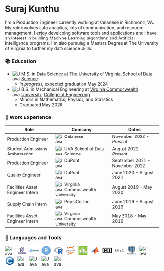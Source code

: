 # Suraj Kunthu

I'm a Production Engineer currently working at Celanese in Richmond, VA. My role involves data analytics, lots of communication, and resource management. I enjoy developing software tools and applications and I have an interest in building Machine Learning algorithms and Artificial Intelligence programs. I'm also pursuing a Masters Degree at The University of Virginia to further my data science skills.

### :books: Education
 - <img align="left" alt="Java" width="30px" src="https://upload.wikimedia.org/wikipedia/commons/d/d5/University_of_Virginia_School_of_Data_Science_logo.svg" />M.S. in Data Science at [The University of Virginia](https://www.virginia.edu/), [School of Data Science](https://datascience.virginia.edu/)
    - _In progress_, expected graduation May 2024
 - <img align="left" alt="Java" width="30px" src="https://upload.wikimedia.org/wikipedia/commons/8/8c/VCU_typeface.svg" />B.S. in Mechanical Engineering at [Virginia Commonwealth University](https://www.vcu.edu/), [College of Engineering](https://egr.vcu.edu/departments/mechanical/)
    - Minors in Mathematics, Physics, and Statistics
    - Graduated May 2020
    
### :briefcase: Work Experience
| Role | Company | Dates |
| --- | --- | --- |
| Production Engineer | <img align="left" alt="Java" width="30px" src="https://upload.wikimedia.org/wikipedia/commons/archive/9/90/20140911234509%21Logo_Celanese.svg" />Celanese | November 2022 - _Present_ |
| Student Admissions Ambassador | <img align="left" alt="Java" width="30px" src="https://upload.wikimedia.org/wikipedia/commons/d/d5/University_of_Virginia_School_of_Data_Science_logo.svg" />UVA School of Data Science | August 2022 - _Present_ |
| Production Engineer | <img align="left" alt="Java" width="30px" src="https://upload.wikimedia.org/wikipedia/commons/e/e5/DuPont_de_Nemours_logo.svg" />DuPont | September 2021 - November 2022 |
| Quality Engineer | <img align="left" alt="Java" width="30px" src="https://upload.wikimedia.org/wikipedia/commons/e/e5/DuPont_de_Nemours_logo.svg" />DuPont | June 2020 - August 2021 |
| Facilities Asset Engineer Intern | <img align="left" alt="Java" width="30px" src="https://upload.wikimedia.org/wikipedia/commons/8/8c/VCU_typeface.svg" />Virginia Commonwealth University | August 2019 - May 2020 |
| Supply Chain Intern | <img align="left" alt="Java" width="30px" src="https://upload.wikimedia.org/wikipedia/commons/b/bf/Pepsico_logo.svg" />PepsiCo, Inc. | June 2019 - August 2019 |
| Facilities Asset Engineer Intern | <img align="left" alt="Java" width="30px" src="https://upload.wikimedia.org/wikipedia/commons/8/8c/VCU_typeface.svg" />Virginia Commonwealth University | May 2018 - May 2019 |

### 🧰 Languages and Tools
<img align="left" alt="Java" width="30px" style="padding-right:10px;" src="https://cdn.jsdelivr.net/gh/devicons/devicon/icons/python/python-original.svg" />
<img align="left" alt="Java" width="30px" style="padding-right:10px;" src="https://raw.githubusercontent.com/devicons/devicon/master/icons/pandas/pandas-original-wordmark.svg" />
<img align="left" alt="Java" width="30px" style="padding-right:10px;" src="https://raw.githubusercontent.com/devicons/devicon/master/icons/numpy/numpy-original-wordmark.svg" />
<img align="left" alt="Java" width="30px" style="padding-right:10px;" src="https://raw.githubusercontent.com/devicons/devicon/master/icons/rstudio/rstudio-original.svg" />
<img align="left" alt="Java" width="30px" style="padding-right:10px;" src="https://raw.githubusercontent.com/devicons/devicon/master/icons/r/r-original.svg" />
<img align="left" alt="Java" width="30px" style="padding-right:10px;" src="https://raw.githubusercontent.com/devicons/devicon/master/icons/jupyter/jupyter-original-wordmark.svg" />
<img align="left" alt="Java" width="30px" style="padding-right:10px;" src="https://raw.githubusercontent.com/devicons/devicon/master/icons/minitab/minitab-original.svg" />
<img align="left" alt="Java" width="30px" style="padding-right:10px;" src="https://raw.githubusercontent.com/devicons/devicon/master/icons/matlab/matlab-original.svg" />
<img align="left" alt="Java" width="30px" style="padding-right:10px;" src="https://github.com/devicons/devicon/blob/master/icons/markdown/markdown-original.svg" />
<img align="left" alt="Java" width="30px" style="padding-right:10px;" src="https://raw.githubusercontent.com/devicons/devicon/master/icons/latex/latex-original.svg" />
<img align="left" alt="Java" width="30px" style="padding-right:10px;" src="https://raw.githubusercontent.com/devicons/devicon/master/icons/postgresql/postgresql-original-wordmark.svg" />
<img align="left" alt="Java" width="30px" style="padding-right:10px;" src="https://cdn.jsdelivr.net/gh/devicons/devicon/icons/git/git-original.svg" />
<img align="left" alt="Java" width="30px" style="padding-right:10px;" src="https://raw.githubusercontent.com/devicons/devicon/master/icons/c/c-original.svg" />
<img align="left" alt="Java" width="30px" style="padding-right:10px;" src="https://cdn.jsdelivr.net/gh/devicons/devicon/icons/html5/html5-original.svg" />
<img align="left" alt="Java" width="30px" style="padding-right:10px;" src="https://cdn.jsdelivr.net/gh/devicons/devicon/icons/css3/css3-original.svg" />
<img align="left" alt="Java" width="30px" style="padding-right:10px;" src="https://cdn.jsdelivr.net/gh/devicons/devicon/icons/github/github-original.svg" />
<img align="left" alt="Java" width="30px" style="padding-right:10px;" src="https://cdn.jsdelivr.net/gh/devicons/devicon/icons/bash/bash-original.svg" />

<br />


<!--
**surajkunthu/surajkunthu** is a ✨ _special_ ✨ repository because its `README.md` (this file) appears on your GitHub profile.

Here are some ideas to get you started:

- 🔭 I’m currently working on ...
- 🌱 I’m currently learning ...
- 👯 I’m looking to collaborate on ...
- 🤔 I’m looking for help with ...
- 💬 Ask me about ...
- 📫 How to reach me: ...
- 😄 Pronouns: ...
- ⚡ Fun fact: ...
-->
